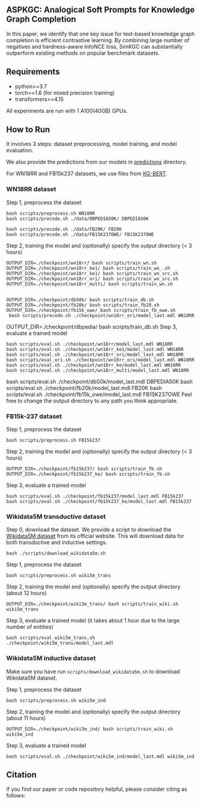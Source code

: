 ## ASPKGC: Analogical Soft Prompts for Knowledge Graph Completion

In this paper,
we identify that one key issue for text-based knowledge graph completion is efficient contrastive learning.
By combining large number of negatives and hardness-aware InfoNCE loss,
SimKGC can substantially outperform existing methods on popular benchmark datasets.

## Requirements
* python>=3.7
* torch>=1.6 (for mixed precision training)
* transformers>=4.15

All experiments are run with 1 A100(40GB) GPUs.

## How to Run

It involves 3 steps: dataset preprocessing, model training, and model evaluation.

We also provide the predictions from our models in [predictions](predictions/) directory.

For WN18RR and FB15k237 datasets, we use files from [KG-BERT](https://github.com/yao8839836/kg-bert).

### WN18RR dataset

Step 1, preprocess the dataset
```
bash scripts/preprocess.sh WN18RR
bash scripts/precode.sh ./data/DBPEDIA50K/ DBPEDIA50K

bash scripts/precode.sh ./data/FB20K/ FB20K
bash scripts/precode.sh ./data/FB15K237OWE/ FB15K237OWE
```

Step 2, training the model and (optionally) specify the output directory (< 3 hours)
```
OUTPUT_DIR=./checkpoint/wn18rr/ bash scripts/train_wn.sh
OUTPUT_DIR=./checkpoint/wn18rr_ke1/ bash scripts/train_wn_.sh
OUTPUT_DIR=./checkpoint/wn18rr_ke1/ bash scripts/train_wn_src.sh
OUTPUT_DIR=./checkpoint/wn18rr_ori/ bash scripts/train_wn_src.sh
OUTPUT_DIR=./checkpoint/wn18rr_multi/ bash scripts/train_wn.sh


OUTPUT_DIR=./checkpoint/db50k/ bash scripts/train_db.sh
OUTPUT_DIR=./checkpoint/fb20k/ bash scripts/train_fb20.sh
OUTPUT_DIR=./checkpoint/fb15k_owe/ bash scripts/train_fb_owe.sh
 bash scripts/precode.sh ./checkpoint/wn18rr_ori/model_last.mdl WN18RR
```
OUTPUT_DIR=./checkpoint/dbpedia/ bash scripts/train_db.sh
Step 3, evaluate a trained model
```
bash scripts/eval.sh ./checkpoint/wn18rr/model_last.mdl WN18RR
bash scripts/eval.sh ./checkpoint/wn18rr_ke1/model_last.mdl WN18RR
bash scripts/eval.sh ./checkpoint/wn18rr_ori/model_last.mdl WN18RR
bash scripts/eval_ori.sh ./checkpoint/wn18rr_ori/model_last.mdl WN18RR
bash scripts/eval.sh ./checkpoint/wn18rr_ke/model_last.mdl WN18RR
bash scripts/eval.sh ./checkpoint/wn18rr_multi/model_last.mdl WN18RR
```
bash scripts/eval.sh ./checkpoint/db50k/model_last.mdl DBPEDIA50K
bash scripts/eval.sh ./checkpoint/fb20k/model_last.mdl FB20K
bash scripts/eval.sh ./checkpoint/fb15k_owe/model_last.mdl FB15K237OWE
Feel free to change the output directory to any path you think appropriate.

### FB15k-237 dataset

Step 1, preprocess the dataset
```
bash scripts/preprocess.sh FB15k237
```

Step 2, training the model and (optionally) specify the output directory (< 3 hours)

```
OUTPUT_DIR=./checkpoint/fb15k237/ bash scripts/train_fb.sh
OUTPUT_DIR=./checkpoint/fb15k237_ke/ bash scripts/train_fb.sh

```

Step 3, evaluate a trained model
```
bash scripts/eval.sh ./checkpoint/fb15k237/model_last.mdl FB15k237
bash scripts/eval.sh ./checkpoint/fb15k237_ke/model_last.mdl FB15k237
```

### Wikidata5M transductive dataset

Step 0, download the dataset. 
We provide a script to download the [Wikidata5M dataset](https://deepgraphlearning.github.io/project/wikidata5m) from its official website.
This will download data for both transductive and inductive settings.
```
bash ./scripts/download_wikidata5m.sh
```

Step 1, preprocess the dataset
```
bash scripts/preprocess.sh wiki5m_trans
```

Step 2, training the model and (optionally) specify the output directory (about 12 hours)
```
OUTPUT_DIR=./checkpoint/wiki5m_trans/ bash scripts/train_wiki.sh wiki5m_trans
```

Step 3, evaluate a trained model (it takes about 1 hour due to the large number of entities)
```
bash scripts/eval_wiki5m_trans.sh ./checkpoint/wiki5m_trans/model_last.mdl
```

### Wikidata5M inductive dataset

Make sure you have run `scripts/download_wikidata5m.sh` to download Wikidata5M dataset.

Step 1, preprocess the dataset
```
bash scripts/preprocess.sh wiki5m_ind
```

Step 2, training the model and (optionally) specify the output directory (about 11 hours)
```
OUTPUT_DIR=./checkpoint/wiki5m_ind/ bash scripts/train_wiki.sh wiki5m_ind
```

Step 3, evaluate a trained model
```
bash scripts/eval.sh ./checkpoint/wiki5m_ind/model_last.mdl wiki5m_ind
```

## Citation

If you find our paper or code repository helpful, please consider citing as follows: